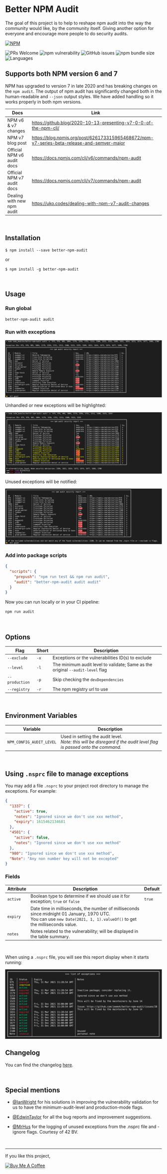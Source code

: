 # Better NPM Audit

The goal of this project is to help to reshape npm audit into the way the community would like, by the community itself. Giving another option for everyone and encourage more people to do security audits.

[![NPM](https://nodei.co/npm/better-npm-audit.png)](https://npmjs.org/package/better-npm-audit)

![PRs Welcome](https://img.shields.io/badge/PRs-welcome-brightgreen.svg?style=flat-square) ![npm vulnerability](https://img.shields.io/snyk/vulnerabilities/npm/better-npm-audit?style=flat-square) ![GitHub issues](https://img.shields.io/github/issues/jeemok/better-npm-audit?style=flat-square) ![npm bundle size](https://img.shields.io/bundlephobia/minzip/better-npm-audit?style=flat-square) ![Languages](https://img.shields.io/github/languages/top/jeemok/better-npm-audit?style=flat-square)

## Supports both NPM version 6 and 7

NPM has upgraded to version 7 in late 2020 and has breaking changes on the `npm audit`. The output of npm audit has significantly changed both in the human-readable and `--json` output styles. We have added handling so it works properly in both npm versions.

| Docs                       | Link                                                                                       |
| -------------------------- | ------------------------------------------------------------------------------------------ |
| NPM v6 & v7 changes        | https://github.blog/2020-10-13-presenting-v7-0-0-of-the-npm-cli/                           |
| NPM v7 blog post           | https://blog.npmjs.org/post/626173315965468672/npm-v7-series-beta-release-and-semver-major |
| Official NPM v6 audit docs | https://docs.npmjs.com/cli/v6/commands/npm-audit                                           |
| Official NPM v7 audit docs | https://docs.npmjs.com/cli/v7/commands/npm-audit                                           |
| Dealing with new npm audit | https://uko.codes/dealing-with-npm-v7-audit-changes                                        |

<br />

## Installation

    $ npm install --save better-npm-audit

or

    $ npm install -g better-npm-audit

<br />

## Usage

### Run global

```bash
better-npm-audit audit
```

### Run with exceptions

<img src="./.README/all_good.png" alt="Demo of table displaying the security report" />

Unhandled or new exceptions will be highlighted:

<img src="./.README/highlighted_exceptions.png" alt="Demo of table displaying the security report" />

Unused exceptions will be notified:

<img src="./.README/unused_exception.png" alt="Demo of displaying the unused exception" />

### Add into package scripts

```JSON
{
  "scripts": {
    "prepush": "npm run test && npm run audit",
    "audit": "better-npm-audit audit audit"
  }
}
```

Now you can run locally or in your CI pipeline:

```bash
npm run audit
```

<br />

## Options

| Flag           | Short | Description                                                                    |
| -------------- | ----- | ------------------------------------------------------------------------------ |
| `--exclude`    | `-x`  | Exceptions or the vulnerabilities ID(s) to exclude                             |
| `--level`      | `-l`  | The minimum audit level to validate; Same as the original `--audit-level` flag |
| `--production` | `-p`  | Skip checking the `devDependencies`                                            |
| `--registry`   | `-r`  | The npm registry url to use                                                    |

<br />

## Environment Variables

| Variable                 | Description                                                                                                                |
| ------------------------ | -------------------------------------------------------------------------------------------------------------------------- |
| `NPM_CONFIG_AUDIT_LEVEL` | Used in setting the audit level. <br /> _Note: this will be disregard if the audit level flag is passed onto the command._ |

<br />

## Using `.nsprc` file to manage exceptions

You may add a file `.nsprc` to your project root directory to manage the exceptions. For example:

```json
{
  "1337": {
    "active": true,
    "notes": "Ignored since we don't use xxx method",
    "expiry": 1615462134681
  },
  "4501": {
    "active": false,
    "notes": "Ignored since we don't use xxx method"
  },
  "980": "Ignored since we don't use xxx method",
  "Note": "Any non number key will not be excepted"
}
```

### Fields

| Attribute | Description                                                                                                                                                                 | Default |
| --------- | --------------------------------------------------------------------------------------------------------------------------------------------------------------------------- | ------- |
| `active`  | Boolean type to determine if we should use it for exception; `true` or `false`                                                                                              | `true`  |
| `expiry`  | Date time in milliseconds, the number of milliseconds since midnight 01 January, 1970 UTC.<br />You can use `new Date(2021, 1, 1).valueOf()` to get the milliseconds value. |         |
| `notes`   | Notes related to the vulnerability; will be displayed in the table summary.                                                                                                 |

<br />

When using a `.nsprc` file, you will see this report display when it starts running:

<img src="./.README/exceptions_table.png" alt="Demo of table displaying a list of exceptions" />

<br />

## Changelog

You can find the changelog [here](https://github.com/jeemok/better-npm-audit/blob/master/CHANGELOG.md).

<br />

## Special mentions

- [@IanWright](https://github.com/IPWright83) for his solutions in improving the vulnerability validation for us to have the minimum-audit-level and production-mode flags.

- [@EdwinTaylor](https://github.com/alertme-edwin) for all the bug reports and improvement suggestions.

- [@MrHus](https://github.com/MrHus) for the logging of unused exceptions from the .nsprc file and -ignore flags. Courtesy of 42 BV.

<br />

---

If you like this project,

<a href="https://www.buymeacoffee.com/jeemok" target="_blank"><img src="https://www.buymeacoffee.com/assets/img/custom_images/orange_img.png" alt="Buy Me A Coffee" style="height: 41px !important;width: 174px !important;box-shadow: 0px 3px 2px 0px rgba(190, 190, 190, 0.5) !important;-webkit-box-shadow: 0px 3px 2px 0px rgba(190, 190, 190, 0.5) !important;" ></a>

